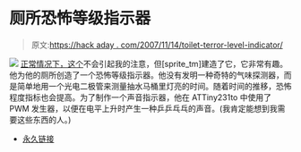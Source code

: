 # 厕所恐怖等级指示器

> 原文:[https://hack aday . com/2007/11/14/toilet-terror-level-indicator/](https://hackaday.com/2007/11/14/toilet-terror-level-indicator/)

![](../Images/673bfac302b78b0ce33b85847717a46d.png)
[正常情况下，这个](http://spritesmods.com/?art=wcterror&f=had)不会引起我的注意，但[sprite_tm]建造了它，它非常有趣。他为他的厕所创造了一个恐怖等级指示器。他没有发明一种奇特的气味探测器，而是简单地用一个光电二极管来测量抽水马桶里灯亮的时间。随着时间的推移，恐怖程度指标也会提高。为了制作一个声音指示器，他在 ATTiny231to 中使用了 PWM 发生器，以便在电平上升时产生一种乒乒乓乓的声音。(我肯定能想到我需要这些东西的人。)

*   [永久链接](http://spritesmods.com/?art=wcterror&f=had)